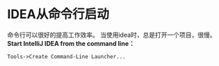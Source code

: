 # IDEA从命令行启动
命令行可以很好的提高工作效率。
当使用idea时，总是打开一个项目，很慢。
**Start IntelliJ IDEA from the command line：**
```
Tools->Create Command-Line Launcher...
```
